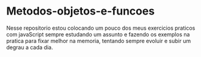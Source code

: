 # Metodos-objetos-e-funcoes
Nesse repositorio estou colocando um pouco dos meus exercicios praticos com javaScript sempre estudando um assunto e fazendo os exemplos na pratica para fixar melhor
na memoria, tentando sempre evoluir e subir um degrau a cada dia.
